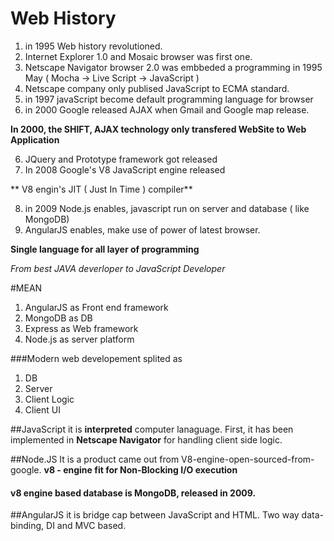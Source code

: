 # Web History

 1. in 1995 Web history revolutioned.
 2. Internet Explorer 1.0 and  Mosaic browser was first one.
 3. Netscape Navigator browser 2.0 was embbeded a programming in 1995 May ( Mocha -> Live Script -> JavaScript )
 4. Netscape company only publised JavaScript to ECMA standard.
 4. in 1997 javaScript become default programming language for browser
 5. in  2000 Google released AJAX when Gmail and Google map release.

**In 2000, the SHIFT, AJAX technology only transfered WebSite to Web Application**

    
 6. JQuery and Prototype framework got released
 7. In 2008 Google's V8 JavaScript engine released
 
** V8 engin's JIT ( Just In Time ) compiler**
 
 8. in 2009 Node.js enables, javascript run on server and database ( like MongoDB)
 9. AngularJS enables, make use of power of latest browser.
 
**Single language for all layer of programming**

*From best JAVA deverloper to JavaScript Developer*

#MEAN
 
  1. AngularJS as Front end framework
  2. MongoDB as DB
  3. Express as Web framework
  4. Node.js as server platform

###Modern web developement splited as 
 
  1. DB
  2. Server
  3. Client Logic
  4. Client UI

##JavaScript
 it is **interpreted** computer lanaguage. First, it has been implemented in **Netscape Navigator** for handling client side logic.

##Node.JS
  It is a product came out from V8-engine-open-sourced-from-google.
  **v8 - engine fit for Non-Blocking I/O execution**
#### v8 engine based database is MongoDB, released in 2009.

##AngularJS
  it is bridge cap between JavaScript and HTML. Two way data-binding, DI and MVC based.